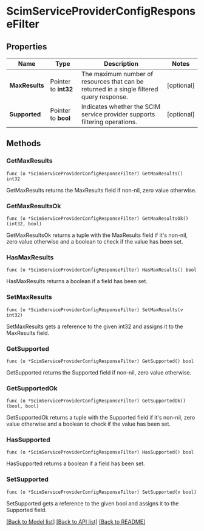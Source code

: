 # ScimServiceProviderConfigResponseFilter

## Properties

Name | Type | Description | Notes
------------ | ------------- | ------------- | -------------
**MaxResults** | Pointer to **int32** | The maximum number of resources that can be returned in a single filtered query response. | [optional] 
**Supported** | Pointer to **bool** | Indicates whether the SCIM service provider supports filtering operations. | [optional] 

## Methods

### GetMaxResults

`func (o *ScimServiceProviderConfigResponseFilter) GetMaxResults() int32`

GetMaxResults returns the MaxResults field if non-nil, zero value otherwise.

### GetMaxResultsOk

`func (o *ScimServiceProviderConfigResponseFilter) GetMaxResultsOk() (int32, bool)`

GetMaxResultsOk returns a tuple with the MaxResults field if it's non-nil, zero value otherwise
and a boolean to check if the value has been set.

### HasMaxResults

`func (o *ScimServiceProviderConfigResponseFilter) HasMaxResults() bool`

HasMaxResults returns a boolean if a field has been set.

### SetMaxResults

`func (o *ScimServiceProviderConfigResponseFilter) SetMaxResults(v int32)`

SetMaxResults gets a reference to the given int32 and assigns it to the MaxResults field.

### GetSupported

`func (o *ScimServiceProviderConfigResponseFilter) GetSupported() bool`

GetSupported returns the Supported field if non-nil, zero value otherwise.

### GetSupportedOk

`func (o *ScimServiceProviderConfigResponseFilter) GetSupportedOk() (bool, bool)`

GetSupportedOk returns a tuple with the Supported field if it's non-nil, zero value otherwise
and a boolean to check if the value has been set.

### HasSupported

`func (o *ScimServiceProviderConfigResponseFilter) HasSupported() bool`

HasSupported returns a boolean if a field has been set.

### SetSupported

`func (o *ScimServiceProviderConfigResponseFilter) SetSupported(v bool)`

SetSupported gets a reference to the given bool and assigns it to the Supported field.


[[Back to Model list]](../README.md#documentation-for-models) [[Back to API list]](../README.md#documentation-for-api-endpoints) [[Back to README]](../README.md)


